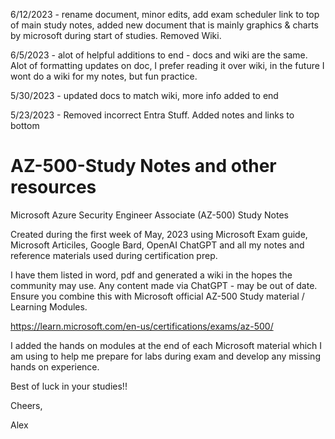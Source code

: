 6/12/2023 - rename document, minor edits, add exam scheduler link to top of main study notes, added new document that is mainly graphics & charts by microsoft during start of studies. Removed Wiki.

6/5/2023 - alot of helpful additions to end - docs and wiki are the same. Alot of formatting updates on doc, I prefer reading it over wiki, in the future I wont do a wiki for my notes, but fun practice.

5/30/2023 - updated docs to match wiki, more info added to end

5/23/2023 - Removed incorrect Entra Stuff. Added notes and links to bottom

# AZ-500-Study Notes and other resources
Microsoft Azure Security Engineer Associate (AZ-500) Study Notes

Created during the first week of May, 2023 using Microsoft Exam guide, Microsoft Articiles, Google Bard, OpenAI ChatGPT and all my notes and reference materials used during certification prep. 

I have them listed in word, pdf and generated a wiki in the hopes the community may use. Any content made via  ChatGPT - may be out of date.
Ensure you combine this with Microsoft official AZ-500 Study material / Learning Modules. 

https://learn.microsoft.com/en-us/certifications/exams/az-500/

I added the hands on modules at the end of each Microsoft material which I am using to help me prepare for labs during exam and develop any missing hands on experience.

Best of luck in your studies!! 

Cheers,

Alex
